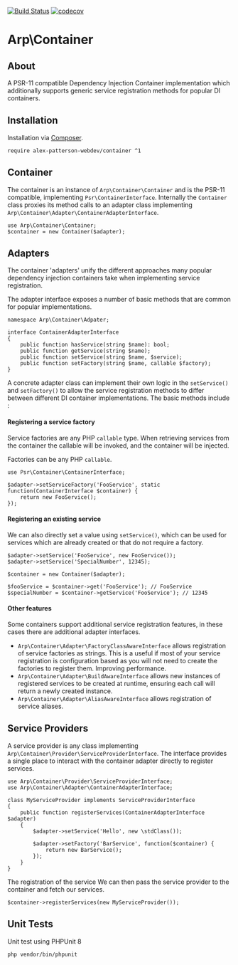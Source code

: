 [![Build Status](https://travis-ci.com/alex-patterson-webdev/container.svg?branch=master)](https://travis-ci.com/alex-patterson-webdev/container)
[![codecov](https://codecov.io/gh/alex-patterson-webdev/container/branch/master/graph/badge.svg)](https://codecov.io/gh/alex-patterson-webdev/container)

# Arp\Container

## About

A PSR-11 compatible Dependency Injection Container implementation which additionally supports generic service registration methods for popular DI containers.

## Installation

Installation via [Composer](https://getcomposer.org).

    require alex-patterson-webdev/container ^1

## Container

The container is an instance of `Arp\Container\Container` and is the PSR-11 compatible, implementing `Psr\ContainerInterface`.
Internally the `Container` class proxies its method calls to an adapter class implementing `Arp\Container\Adapter\ContainerAdapterInterface`.

    use Arp\Container\Container;
    $container = new Container($adapter);    

## Adapters    
   
The container 'adapters' unify the different approaches many popular dependency injection containers take when implementing 
service registration.

The adapter interface exposes a number of basic methods that are common for popular implementations.
    
    namespace Arp\Container\Adpater;

    interface ContainerAdapterInterface
    {
        public function hasService(string $name): bool;
        public function getService(string $name);
        public function setService(string $name, $service);
        public function setFactory(string $name, callable $factory);
    }

A concrete adapter class can implement their own logic in the `setService()` and `setFactory()` to allow the service registration 
methods to differ between different DI container implementations. The basic methods include :

#### Registering a service factory

Service factories are any PHP `callable` type. When retrieving services from the container the callable will be invoked, and the container will be injected.

Factories can be any PHP `callable`.

    use Psr\Container\ContainerInterface;
    
    $adapter->setServiceFactory('FooService', static function(ContainerInterface $container) {
        return new FooService();
    });

#### Registering an existing service

We can also directly set a value using `setService()`, which can be used for services which are already created or that do not
require a factory.

    $adapter->setService('FooService', new FooService());
    $adapter->setService('SpecialNumber', 12345);
    
    $container = new Container($adapter);
    
    $fooService = $container->get('FooService'); // FooService
    $specialNumber = $container->getService('FooService'); // 12345

#### Other features

Some containers support additional service registration features, in these cases there are additional adapter interfaces.

- `Arp\Container\Adapter\FactoryClassAwareInterface` allows registration of service factories as strings. 
This is a useful if most of your service registration is configuration based as you will not need to create the factories to register them. Improving performance.
- `Arp\Container\Adapter\BuildAwareInterface` allows new instances of registered services to be created at runtime, ensuring each call will return a newly created instance.
- `Arp\Container\Adapter\AliasAwareInterface` allows registration of service aliases.

## Service Providers

A service provider is any class implementing `Arp\Container\Provider\ServiceProviderInterface`. The interface provides a single place
to interact with the container adapter directly to register services.

    use Arp\Container\Provider\ServiceProviderInterface;
    use Arp\Container\Adapter\ContainerAdapterInterface;
    
    class MyServiceProvider implements ServiceProviderInterface
    {
        public function registerServices(ContainerAdapterInterface $adapter)
        {
            $adapter->setService('Hello', new \stdClass());

            $adapter->setFactory('BarService', function($container) {
                return new BarService();
            });
        }
    }
    
The registration of the service We can then pass the service provider to the container and fetch our services.

    $container->registerServices(new MyServiceProvider());    

## Unit Tests

Unit test using PHPUnit 8

    php vendor/bin/phpunit
